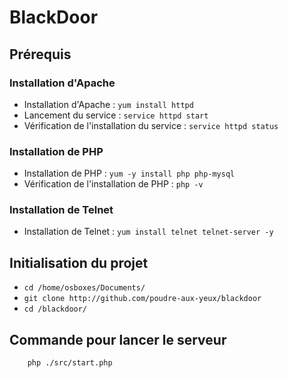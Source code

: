 # BlackDoor

## Prérequis

### Installation d'Apache

- Installation d'Apache : `yum install httpd`
- Lancement du service : `service httpd start`
- Vérification de l'installation du service : `service httpd status`

### Installation de PHP

- Installation de PHP : `yum -y install php php-mysql`
- Vérification de l'installation de PHP : `php -v`

### Installation de Telnet

- Installation de Telnet : `yum install telnet telnet-server -y`

## Initialisation du projet

- `cd /home/osboxes/Documents/`
- `git clone http://github.com/poudre-aux-yeux/blackdoor`
- `cd /blackdoor/`

## Commande pour lancer le serveur

```sh
    php ./src/start.php
```


